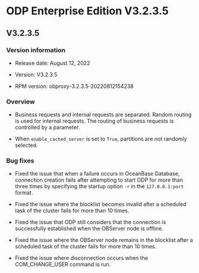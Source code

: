 # ODP Enterprise Edition V3.2.3.5

## V3.2.3.5

### Version information

* Release date: August 12, 2022

* Version: V3.2.3.5

* RPM version: obproxy-3.2.3.5-20220812154238

### Overview

* Business requests and internal requests are separated. Random routing is used for internal requests. The routing of business requests is controlled by a parameter.

* When `enable_cached_server` is set to `True`, partitions are not randomly selected.

### Bug fixes

* Fixed the issue that when a failure occurs in OceanBase Database, connection creation fails after attempting to start ODP for more than three times by specifying the startup option `-r` in the `127.0.0.1:port` format.

* Fixed the issue where the blocklist becomes invalid after a scheduled task of the cluster fails for more than 10 times.

* Fixed the issue that ODP still considers that the connection is successfully established when the OBServer node is offline.

* Fixed the issue where the OBServer node remains in the blocklist after a scheduled task of the cluster fails for more than 10 times.

* Fixed the issue where disconnection occurs when the COM_CHANGE_USER command is run.
